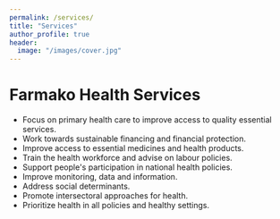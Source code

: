 ```yaml
---
permalink: /services/
title: "Services"
author_profile: true
header:
  image: "/images/cover.jpg"
---
```


# Farmako Health Services

+ Focus on primary health care to improve access to quality essential services.
+ Work towards sustainable financing and financial protection.
+ Improve access to essential medicines and health products.
+ Train the health workforce and advise on labour policies.
+ Support people's participation in national health policies.
+ Improve monitoring, data and information.
+ Address social determinants.
+ Promote intersectoral approaches for health.
+ Prioritize health in all policies and healthy settings.

